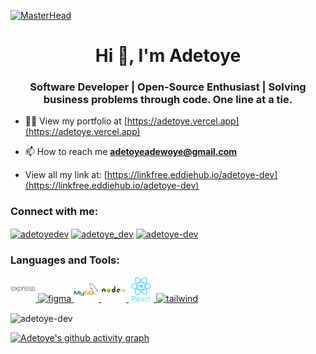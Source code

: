 [![MasterHead](https://github.com/adetoye-dev/adetoye-dev/assets/71382301/c3df2201-f7b4-421f-820e-64cbe3982acd)](https://adetoye.vercel.app)

<h1 align="center">Hi 👋, I'm Adetoye</h1>
<h3 align="center">Software Developer | Open-Source Enthusiast | Solving business problems through code. One line at a tie. </h3>

- 👨‍💻 View my portfolio at [https://adetoye.vercel.app](https://adetoye.vercel.app)

- 📫 How to reach me **adetoyeadewoye@gmail.com**

- View all my link at: [https://linkfree.eddiehub.io/adetoye-dev](https://linkfree.eddiehub.io/adetoye-dev)

<h3 align="left">Connect with me:</h3>
<p align="left">
<a href="https://dev.to/adetoyedev" target="blank"><img align="center" src="https://raw.githubusercontent.com/rahuldkjain/github-profile-readme-generator/master/src/images/icons/Social/devto.svg" alt="adetoyedev" height="30" width="40" /></a>
<a href="https://twitter.com/adetoye_dev" target="blank"><img align="center" src="https://raw.githubusercontent.com/rahuldkjain/github-profile-readme-generator/master/src/images/icons/Social/twitter.svg" alt="adetoye_dev" height="30" width="40" /></a>
<a href="https://linkedin.com/in/adetoye-dev" target="blank"><img align="center" src="https://raw.githubusercontent.com/rahuldkjain/github-profile-readme-generator/master/src/images/icons/Social/linked-in-alt.svg" alt="adetoye-dev" height="30" width="40" /></a>
</p>

<h3 align="left">Languages and Tools:</h3>
<p align="left"> <a href="https://expressjs.com" target="_blank" rel="noreferrer"> <img src="https://raw.githubusercontent.com/devicons/devicon/master/icons/express/express-original-wordmark.svg" alt="express" width="40" height="40"/> </a> <a href="https://www.figma.com/" target="_blank" rel="noreferrer"> <img src="https://www.vectorlogo.zone/logos/figma/figma-icon.svg" alt="figma" width="40" height="40"/> </a> <a href="https://www.mysql.com/" target="_blank" rel="noreferrer"> <img src="https://raw.githubusercontent.com/devicons/devicon/master/icons/mysql/mysql-original-wordmark.svg" alt="mysql" width="40" height="40"/> </a> <a href="https://nodejs.org" target="_blank" rel="noreferrer"> <img src="https://raw.githubusercontent.com/devicons/devicon/master/icons/nodejs/nodejs-original-wordmark.svg" alt="nodejs" width="40" height="40"/> </a> <a href="https://reactjs.org/" target="_blank" rel="noreferrer"> <img src="https://raw.githubusercontent.com/devicons/devicon/master/icons/react/react-original-wordmark.svg" alt="react" width="40" height="40"/> </a> <a href="https://tailwindcss.com/" target="_blank" rel="noreferrer"> <img src="https://www.vectorlogo.zone/logos/tailwindcss/tailwindcss-icon.svg" alt="tailwind" width="40" height="40"/> </a> </p>

<p><img align="center" src="https://github-readme-streak-stats.herokuapp.com/?user=adetoye-dev&theme=radical" alt="adetoye-dev" /></p>

[![Adetoye's github activity graph](https://github-readme-activity-graph.cyclic.app/graph?username=adetoye-dev&theme=github-compact)](https://github.com/ashutosh00710/github-readme-activity-graph)

